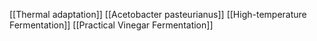 [[Thermal adaptation]]
[[Acetobacter pasteurianus]]
[[High-temperature Fermentation]]
[[Practical Vinegar Fermentation]]
